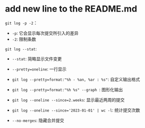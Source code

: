 # add new line to the README.md

`git log -p -2`：

- `-p`: 它会显示每次提交所引入的差异
- `-2`: 限制条数

`git log --stat`:

- `--stat`: 简略显示文件变更

- `--pretty=oneline`: 一行显示

- `git log --pretty=format:"%h - %an, %ar : %s"`: 自定义输出格式

- `git log --pretty=format:"%h %s" --graph `: 图形化输出

- `git log --oneline --since=2.weeks`: 显示最近两周的提交

- `git log --oneline --since='2023-01-01' | wc -l`: 统计提交次数

- `--no-merges`: 隐藏合并提交
